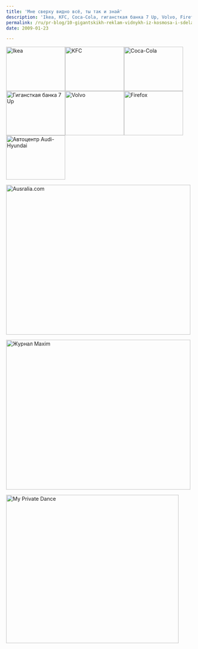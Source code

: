 ```yaml
---
title: 'Мне сверху видно всё, ты так и знай'
description: 'Ikea, KFC, Coca-Cola, гигансткая банка 7 Up, Volvo, Firefox, автоцентр Audi-Hyundai, Ausralia.com, журнал Maxim, лондонский стриптиз-клуб My Private Dance. Кликните на миниатюрах, чтобы перейти к картам.'
permalink: /ru/pr-blog/10-gigantskikh-reklam-vidnykh-iz-kosmosa-i-sdelannykh-spetsialno-dlya-razglyadyvaniya
date: 2009-01-23

---
```

<p><a href="http://googlesightseeing.com/maps?p=511&amp;c=&amp;ll=48.828749,1.967862&amp;z=0&amp;t=k&amp;hl=en"><img src="{{ site.assets }}/img/blog/09-01/23-01.jpg" alt="Ikea" width="160" height="120" class="d-inline-block"></a><a href="http://googlesightseeing.com/maps?p=1623&amp;c=&amp;t=k&amp;hl=en&amp;ll=37.646069,-115.750709&amp;z=18"><img src="{{ site.assets }}/img/blog/09-01/23-02.jpg" alt="KFC" width="160" height="120" class="d-inline-block"></a><a href="http://googlesightseeing.com/maps?p=1617&amp;c=&amp;t=k&amp;hl=en&amp;ll=-18.529198,-70.250026&amp;z=18"><img src="{{ site.assets }}/img/blog/09-01/23-03.jpg" alt="Coca-Cola" width="160" height="120" class="d-inline-block"></a><a href="http://googlesightseeing.com/maps?p=1009&amp;c=&amp;hl=en&amp;t=k&amp;ie=UTF8&amp;om=1&amp;ll=30.260812,-81.606697&amp;spn=0.001707,0.002567"><img src="{{ site.assets }}/img/blog/09-01/23-04.jpg" alt="Гигансткая банка 7 Up" width="160" height="120" class="d-inline-block"></a><a href="http://googlesightseeing.com/maps?p=644&amp;c=&amp;ll=51.119342,17.113127&amp;spn=0.003486,0.005239&amp;z=0&amp;t=k&amp;hl=en"><img src="{{ site.assets }}/img/blog/09-01/23-05.jpg" alt="Volvo" width="160" height="120" class="d-inline-block"></a><a href="http://googlesightseeing.com/maps?p=1194&amp;c=&amp;f=q&amp;hl=en&amp;ie=UTF8&amp;om=1&amp;z=17&amp;ll=45.123478,-123.113635&amp;spn=0.007116,0.016394&amp;t=k"><img src="{{ site.assets }}/img/blog/09-01/23-06.jpg" alt="Firefox" width="160" height="120" class="d-inline-block"></a><a href="http://googlesightseeing.com/maps?p=590&amp;c=&amp;q=Sydney&amp;ll=-33.828793,151.077161&amp;spn=0.004709,0.007440&amp;t=k&amp;hl=en"><img src="{{ site.assets }}/img/blog/09-01/23-07.jpg" alt="Автоцентр Audi-Hyundai" width="160" height="120" class="d-inline-block"></a></p>
<p><img src="{{ site.assets }}/img/blog/09-01/23-08.jpg" alt="Ausralia.com" width="500" height="406"></p>
<p><img src="{{ site.assets }}/img/blog/09-01/23-09.jpg" alt="Журнал Maxim" width="500" height="406"></p>
<p><img src="{{ site.assets }}/img/blog/09-01/23-10.jpg" alt="My Private Dance" width="468" height="402"></p>

